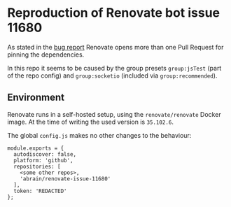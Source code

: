 # Reproduction of Renovate bot issue 11680

As stated in the [bug report](https://github.com/renovatebot/renovate/issues/11680) Renovate opens more than one Pull Request for pinning the dependencies.

In this repo it seems to be caused by the group presets `group:jsTest` (part of the repo config) and `group:socketio` (included via `group:recommended`).

## Environment

Renovate runs in a self-hosted setup, using the `renovate/renovate` Docker image.
At the time of writing the used version is `35.102.6`.

The global `config.js` makes no other changes to the behaviour:

```
module.exports = {
  autodiscover: false,
  platform: 'github',
  repositories: [
    <some other repos>,
    'abrain/renovate-issue-11680'
  ],
  token: 'REDACTED'
};
```
